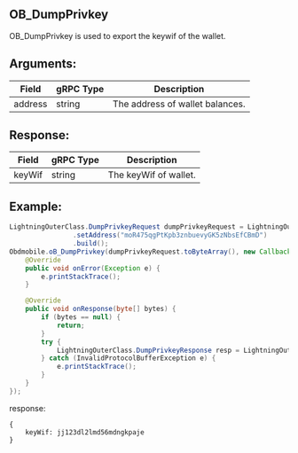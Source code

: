 ## OB_DumpPrivkey
OB_DumpPrivkey is used to export the keywif of the wallet.

## Arguments:
| Field		   |	gRPC Type		|	 Description  |
| -------- 	   |	---------       |    ---------    |  
| address	   |	string		    |The address of wallet balances.|

## Response:
| Field		              |	gRPC Type		      |	  Description   |
| -------- 	            |	---------         |    ---------    |  
| keyWif	   |	string		    |The keyWif of wallet.|

## Example:

<!--
java code example
-->

```java
LightningOuterClass.DumpPrivkeyRequest dumpPrivkeyRequest = LightningOuterClass.DumpPrivkeyRequest.newBuilder()
                .setAddress("moR475qgPtKpb3znbuevyGK5zNbsEfCBmD")
                .build();
Obdmobile.oB_DumpPrivkey(dumpPrivkeyRequest.toByteArray(), new Callback() {
    @Override
    public void onError(Exception e) {
        e.printStackTrace();
    }

    @Override
    public void onResponse(byte[] bytes) {
        if (bytes == null) {
            return;
        }
        try {
            LightningOuterClass.DumpPrivkeyResponse resp = LightningOuterClass.DumpPrivkeyResponse.parseFrom(bytes);
        } catch (InvalidProtocolBufferException e) {
            e.printStackTrace();
        }
    }
});
```

<!--
The response for the example
-->
response:
```
{
    keyWif: jj123dl2lmd56mdngkpaje
}
```


